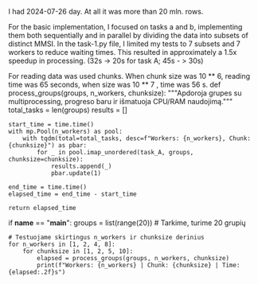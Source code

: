 I had 2024-07-26 day. At all it was more than 20 mln. rows. 

For the basic implementation, I focused on tasks a and b, implementing them both sequentially and in parallel by dividing the data into subsets of distinct MMSI. In the task-1.py file, I limited my tests to 7 subsets and 7 workers to reduce waiting times. This resulted in approximately a 1.5x speedup in processing. (32s -> 20s for task A; 45s - > 30s)

For reading data was used chunks. When chunk size was 10 ** 6, reading time was 65 seconds, when size was 10 ** 7 , time was 56 s.
def process_groups(groups, n_workers, chunksize):
    """Apdoroja grupes su multiprocessing, progreso baru ir išmatuoja CPU/RAM naudojimą."""
    total_tasks = len(groups)
    results = []

    start_time = time.time()
    with mp.Pool(n_workers) as pool:
        with tqdm(total=total_tasks, desc=f"Workers: {n_workers}, Chunk: {chunksize}") as pbar:
            for _ in pool.imap_unordered(task_A, groups, chunksize=chunksize):
                results.append(_)
                pbar.update(1)

    end_time = time.time()
    elapsed_time = end_time - start_time

    return elapsed_time

if __name__ == "__main__":
    groups = list(range(20))  # Tarkime, turime 20 grupių

    # Testuojame skirtingus n_workers ir chunksize derinius
    for n_workers in [1, 2, 4, 8]:
        for chunksize in [1, 2, 5, 10]:
            elapsed = process_groups(groups, n_workers, chunksize)
            print(f"Workers: {n_workers} | Chunk: {chunksize} | Time: {elapsed:.2f}s")
